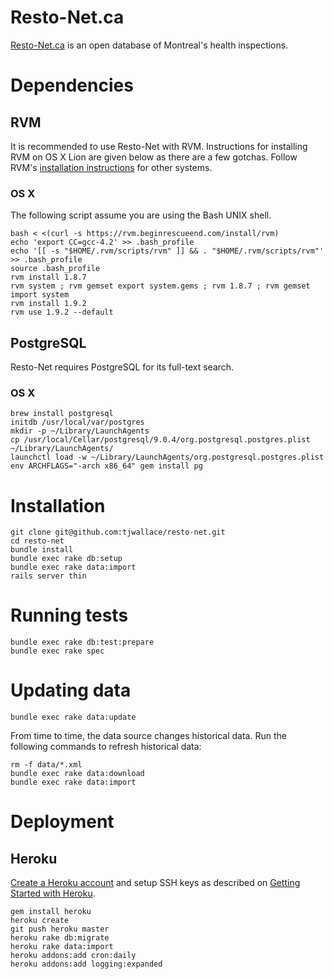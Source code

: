 # Resto-Net.ca

[Resto-Net.ca](http://resto-net.ca/) is an open database of Montreal's health inspections.

# Dependencies

## RVM

It is recommended to use Resto-Net with RVM. Instructions for installing RVM on OS X Lion are given below as there are a few gotchas. Follow RVM's [installation instructions](http://beginrescueend.com/rvm/install/) for other systems.

### OS X

The following script assume you are using the Bash UNIX shell.

    bash < <(curl -s https://rvm.beginrescueend.com/install/rvm)
    echo 'export CC=gcc-4.2' >> .bash_profile
    echo '[[ -s "$HOME/.rvm/scripts/rvm" ]] && . "$HOME/.rvm/scripts/rvm"' >> .bash_profile
    source .bash_profile
    rvm install 1.8.7
    rvm system ; rvm gemset export system.gems ; rvm 1.8.7 ; rvm gemset import system
    rvm install 1.9.2
    rvm use 1.9.2 --default

## PostgreSQL

Resto-Net requires PostgreSQL for its full-text search.

### OS X

    brew install postgresql
    initdb /usr/local/var/postgres
    mkdir -p ~/Library/LaunchAgents
    cp /usr/local/Cellar/postgresql/9.0.4/org.postgresql.postgres.plist ~/Library/LaunchAgents/
    launchctl load -w ~/Library/LaunchAgents/org.postgresql.postgres.plist
    env ARCHFLAGS="-arch x86_64" gem install pg

# Installation

    git clone git@github.com:tjwallace/resto-net.git
    cd resto-net
    bundle install
    bundle exec rake db:setup
    bundle exec rake data:import
    rails server thin

# Running tests

    bundle exec rake db:test:prepare
    bundle exec rake spec

# Updating data

    bundle exec rake data:update

From time to time, the data source changes historical data. Run the following commands to refresh historical data:

    rm -f data/*.xml
    bundle exec rake data:download
    bundle exec rake data:import

# Deployment

## Heroku

[Create a Heroku account](http://heroku.com/signup) and setup SSH keys as described on [Getting Started with Heroku](http://devcenter.heroku.com/articles/quickstart).

    gem install heroku
    heroku create
    git push heroku master
    heroku rake db:migrate
    heroku rake data:import
    heroku addons:add cron:daily
    heroku addons:add logging:expanded
